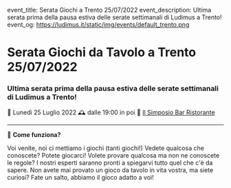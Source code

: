 event_title: Serata Giochi a Trento 25/07/2022
event_description: Ultima serata prima della pausa estiva delle serate settimanali di Ludimus a Trento!
event_og: https://ludimus.it/static/img/events/default_trento.png

# Serata Giochi da Tavolo a Trento 25/07/2022

### Ultima serata prima della pausa estiva delle serate settimanali di Ludimus a Trento!

📅 Lunedì 25 Luglio 2022
🕰 dalle 19:00 in poi
📍 [Il Simposio Bar Ristorante](https://g.page/ilsimposiotrento?share)

---

🎲 **Come funziona?**

Voi venite, noi ci mettiamo i giochi (tanti giochi!)
Vedete qualcosa che conoscete? Potete giocarci!
Volete provare qualcosa ma non ne conoscete le regole? I nostri esperti saranno pronti a spiegarvi tutto quel che c'è da sapere.
Non avete mai provato un gioco da tavolo in vita vostra, ma siete curiosi? Fate un salto, abbiamo il gioco adatto a voi!
